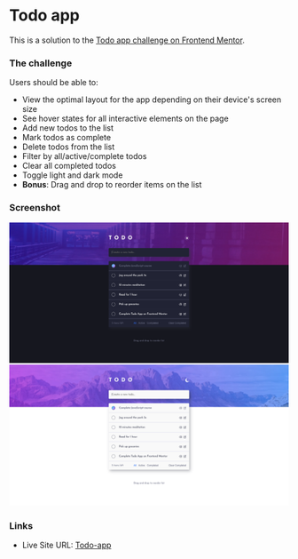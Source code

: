 # Todo app

This is a solution to the [Todo app challenge on Frontend Mentor](https://www.frontendmentor.io/challenges/todo-app-Su1_KokOW).

### The challenge

Users should be able to:

- View the optimal layout for the app depending on their device's screen size
- See hover states for all interactive elements on the page
- Add new todos to the list
- Mark todos as complete
- Delete todos from the list
- Filter by all/active/complete todos
- Clear all completed todos
- Toggle light and dark mode
- **Bonus**: Drag and drop to reorder items on the list

### Screenshot

![](./public/images/solution-dark.png)
![](./public/images/solution-light.png)

### Links

- Live Site URL: [Todo-app](https://fedechini.github.io/todo-app/)
